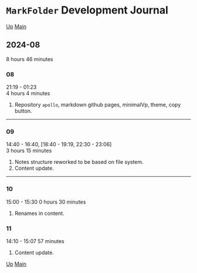# `MarkFolder` Development Journal

[Up](index.md)
[Main](../../../../index.md)

## 2024-08

8 hours 46 minutes

### 08

21:19 - 01:23  
4 hours 4 minutes

1. Repository `apollo`, markdown github pages, minimalVp, theme, copy button.

---

### 09

14:40 - 16:40, [18:40 - 19:19, 22:30 - 23:06]  
3 hours 15 minutes

1. Notes structure reworked to be based on file system.
2. Content update.

---

### 10

15:00 - 15:30
0 hours 30 minutes

1. Renames in content.

### 11

14:10 - 15:07
57 minutes

1. Content update.

[Up](index.md)
[Main](../../../../index.md)
